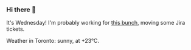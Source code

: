 ### Hi there :wave:

It's Wednesday! I'm probably working for [this bunch](https://github.com/kohofinancial), moving some Jira tickets.

Weather in Toronto: sunny, at +23°C.
